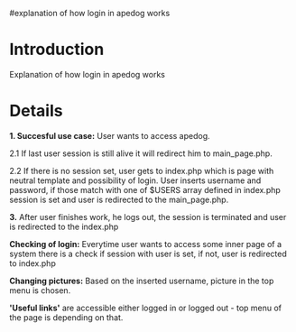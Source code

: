 #explanation of how login in apedog works
# Introduction #

Explanation of how login in apedog works


# Details #

**1. Succesful use case:** User wants to access apedog.

2.1 If last user session is still alive it will redirect him to main\_page.php.

2.2 If there is no session set, user gets to index.php which is page with neutral template and possibility of login. User inserts username and password, if those match with one of $USERS array defined in index.php session is set and user is redirected to the main\_page.php.

**3.** After user finishes work, he logs out, the session is terminated and user is redirected to the index.php

**Checking of login:** Everytime user wants to access some inner page of a system there is a check if session with user is set, if not, user is redirected to index.php

**Changing pictures:** Based on the inserted username, picture in the top menu is chosen.

**'Useful links'** are accessible either logged in or logged out - top menu of the page is depending on that.